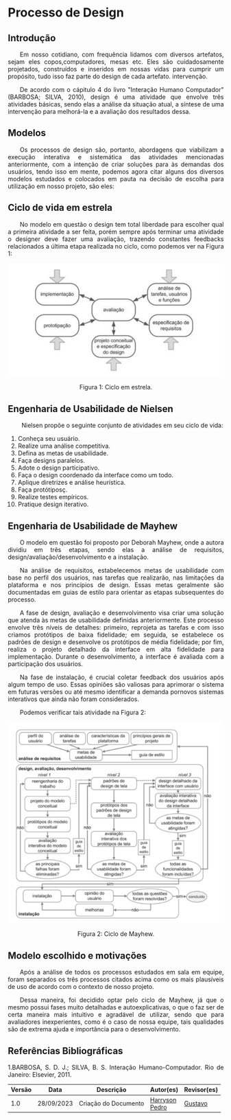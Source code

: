 # Processo de Design

## Introdução

<p align = "justify" > &emsp;&emsp;Em nosso cotidiano, com frequência lidamos com diversos artefatos, sejam eles copos,computadores, mesas etc. Eles são cuidadosamente projetados, construídos e inseridos em
nossas vidas para cumprir um propósito, tudo isso faz parte do design de cada artefato.
intervenção.</p>

<p align = "justify " > &emsp;&emsp;De acordo com o cápitulo 4 do livro "Interação Humano Computador" (BARBOSA; SILVA, 2010),
design é uma atividade que envolve três atividades básicas, sendo elas a análise da situação
atual, a síntese de uma intervenção para melhorá-la e a avaliação dos resultados dessa. 
</p>

## Modelos

<p align = "justify" > &emsp;&emsp;Os processos de design são, portanto, abordagens que viabilizam a execução interativa e sistemática das atividades mencionadas anteriormente, com a intenção de criar soluções para
às demandas dos usuários, tendo isso em mente, podemos agora citar alguns dos diversos
modelos estudados e colocados em pauta na decisão de escolha para utilização em nosso projeto, são eles:</p>

## Ciclo de vida em estrela

<p align = "justify"> &emsp;&emsp;No modelo em questão o design tem total liberdade para escolher qual a primeira atividade a
ser feita, porém sempre após terminar uma atividade o designer deve fazer uma avaliação,
trazendo constantes feedbacks relacionados a última etapa realizada no ciclo, como podemos ver na Figura 1:</p>

![Ciclo em estrela](../assets/processo-design/Ciclo_em_estrela.png)
<div align="center" style = "text-align: center">
<p>Figura 1: Ciclo em estrela.</p>
</div>

## Engenharia de Usabilidade de Nielsen

<p align = "justify" >&emsp;&emsp; Nielsen propõe o seguinte conjunto de atividades em seu
ciclo de vida: 
</p>

 1. Conheça seu usuário.
 2. Realize uma análise competitiva.
 3. Defina as metas de usabilidade.
 4. Faça designs paralelos.
 5. Adote o design participativo.
 6. Faça o design coordenado da interface como um todo.
 7. Aplique diretrizes e análise heurística.
 8. Faça protótiposç.
 9. Realize testes empíricos.
10. Pratique design iterativo.

## Engenharia de Usabilidade de Mayhew

<p align = "justify" >&emsp;&emsp;O modelo em questão foi proposto por Deborah Mayhew, onde a autora dividiu em três etapas, sendo elas a análise de requisitos, design/avaliação/desenvolvimento e a instalação.
</p>

<p align = "justify" >&emsp;&emsp;Na análise de requisitos, estabelecemos metas de usabilidade com base no perfil dos usuários, nas tarefas que realizarão, nas limitações da plataforma e nos princípios de design. Essas metas geralmente são documentadas em guias de estilo para orientar as etapas subsequentes do processo. </p>


<p align = "justify"> &emsp;&emsp;A fase de design, avaliação e desenvolvimento visa criar uma solução que atenda às metas de usabilidade definidas anteriormente. Este processo envolve três níveis de detalhes: primeiro, reprojeta as tarefas e com isso criamos protótipos de baixa fidelidade; em seguida, se
estabelece os padrões de design e desenvolve os protótipos de média fidelidade; por fim,
realiza o projeto detalhado da interface em alta fidelidade para implementação. Durante o
desenvolvimento, a interface é avaliada com a participação dos usuários. </p>

<p align = "justify"> &emsp;&emsp;Na fase de instalação, é crucial coletar feedback dos usuários após algum tempo de uso. Essas opiniões
são valiosas para aprimorar o sistema em futuras versões ou até mesmo identificar a demanda pornovos sistemas interativos que ainda não foram considerados.</p>

<p align = "justify"> &emsp;&emsp;Podemos verificar tais atividade na Figura 2: </p>



![Ciclo de mayhew](../assets/processo-design/Ciclo_de_mayhew.png)
<div align="center" style = "text-align: center">
<p>Figura 2: Ciclo de Mayhew.</p>
</div>

## Modelo escolhido e motivações

<p align = "justify"> &emsp;&emsp;Após a análise de todos os processos estudados em sala em equipe, foram separados os três processos citados acima como os mais plausíveis de uso de acordo com o contexto de nosso projeto. </p>

<p align ="justify"> &emsp;&emsp;Dessa maneira, foi decidido optar pelo ciclo de Mayhew, já que o mesmo possui fases muito detalhadas e autoexplicativas, o que o faz ser de certa maneira mais intuitivo e agradável de utilizar, sendo que para avaliadores inexperientes, como é o caso de nossa equipe, tais qualidades são de extrema ajuda e importância para o desenvolvimento. </p>

## Referências Bibliográficas
<p align = "justify" > 1.BARBOSA, S. D. J.; SILVA, B. S. Interação Humano-Computador. Rio de Janeiro: Elsevier, 2011. </p>

| Versão | Data       | Descrição         | Autor(es)                                       | Revisor(es) |
| ------ | ---------- | ----------------- | ----------------------------------------------- | ----------- |
| 1.0    | 28/09/2023 | Criação do Documento | [Harryson](https://github.com/harry-cmartin) <br> [Pedro](https://github.com/pedro-hsf) | [Gustavo](https://github.com/gustavofbs)   |

<p style="text-align: justify;">&emsp;&emsp;</p>
